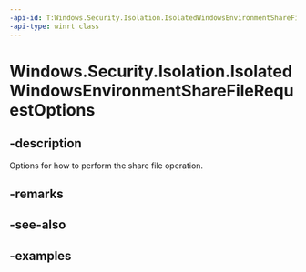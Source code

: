 ```yaml
---
-api-id: T:Windows.Security.Isolation.IsolatedWindowsEnvironmentShareFileRequestOptions
-api-type: winrt class
---
```


# Windows.Security.Isolation.IsolatedWindowsEnvironmentShareFileRequestOptions

<!--
public sealed class IsolatedWindowsEnvironmentShareFileRequestOptions
-->


## -description
Options for how to perform the share file operation.

## -remarks

## -see-also

## -examples


